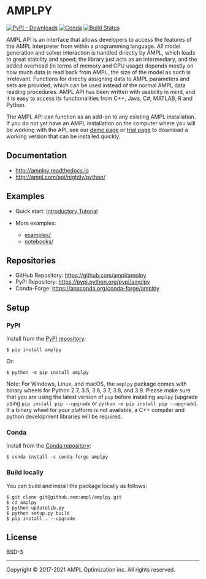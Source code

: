 # AMPLPY

[![PyPI - Downloads](https://img.shields.io/pypi/dm/amplpy?label=PyPI%20downloads)](https://pypistats.org/packages/amplpy)
[![Conda](https://img.shields.io/conda/dn/conda-forge/amplpy?label=Conda%20downloads)](https://anaconda.org/conda-forge/amplpy)
[![Build Status](https://dev.azure.com/ampldev/amplpy/_apis/build/status/ampl.amplpy?branchName=master)](https://dev.azure.com/ampldev/amplpy/_build/latest?definitionId=9&branchName=test)


AMPL API is an interface that allows developers to access the features of the
AMPL interpreter from within a programming language. All model generation and
solver interaction is handled directly by AMPL, which leads to great stability
and speed; the library just acts as an intermediary, and the added overhead
(in terms of memory and CPU usage) depends mostly on how much data is read
back from AMPL, the size of the model as such is irrelevant. Functions for
directly assigning data to AMPL parameters and sets are provided, which can
be used instead of the normal AMPL data reading procedures.  AMPL API has been
written with usability in mind, and it is easy to access its functionalities
from C++, Java, C#, MATLAB, R and Python.

The AMPL API can function as an add-on to any existing AMPL installation. If
you do not yet have an AMPL installation on the computer where you will be
working with the API, see our
[demo page](http://ampl.com/try-ampl/download-a-free-demo/)
or
[trial page](http://ampl.com/try-ampl/request-a-full-trial/)
to download a working version that can be installed quickly.

## Documentation

- http://amplpy.readthedocs.io
- http://ampl.com/api/nightly/python/

## Examples

- Quick start: [Introductory Tutorial](notebooks/quickstart.ipynb)

- More examples:
  - [examples/](examples/)
  - [notebooks/](notebooks/)

## Repositories

- GitHub Repository: https://github.com/ampl/amplpy
- PyPI Repository: https://pypi.python.org/pypi/amplpy
- Conda-Forge: https://anaconda.org/conda-forge/amplpy

## Setup

### PyPI

Install from the [PyPI repository](https://pypi.python.org/pypi/amplpy):
```
$ pip install amplpy
```
Or:
```
$ python -m pip install amplpy
```

Note: For Windows, Linux, and macOS, the `amplpy` package comes with binary wheels for Python 2.7, 3.5, 3.6, 3.7, 3.8, and 3.9. Please make sure that you are using the latest version of `pip` before installing `amplpy` (upgrade using `pip install pip --upgrade` or `python -m pip install pip --upgrade`). If a binary wheel for your platform is not available, a C++ compiler and python development libraries will be required.

### Conda

Install from the [Conda repository](https://anaconda.org/conda-forge/amplpy):
```
$ conda install -c conda-forge amplpy
```

### Build locally

You can build and install the package locally as follows:
```
$ git clone git@github.com:ampl/amplpy.git
$ cd amplpy
$ python updatelib.py
$ python setup.py build
$ pip install . --upgrade
```

## License

BSD-3

***
Copyright © 2017-2021 AMPL Optimization inc. All rights reserved.
